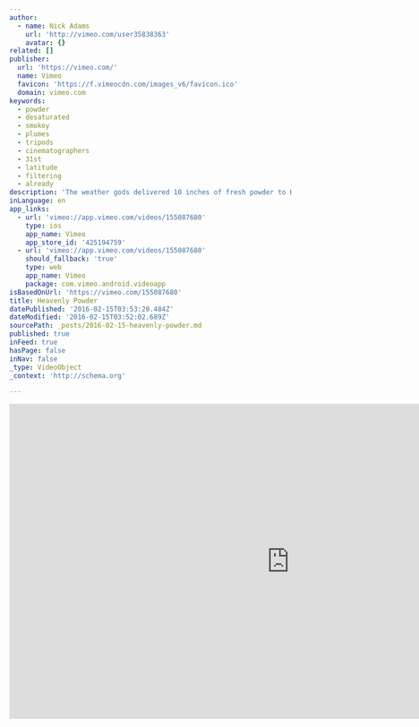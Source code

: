 ```yaml
---
author:
  - name: Nick Adams
    url: 'http://vimeo.com/user35838363'
    avatar: {}
related: []
publisher:
  url: 'https://vimeo.com/'
  name: Vimeo
  favicon: 'https://f.vimeocdn.com/images_v6/favicon.ico'
  domain: vimeo.com
keywords:
  - powder
  - desaturated
  - smokey
  - plumes
  - tripods
  - cinematographers
  - 31st
  - latitude
  - filtering
  - already
description: 'The weather gods delivered 10 inches of fresh powder to Heavenly on January 31st, the kind of powder that sprays behind you in great smokey plumes. Since the landscape was already somewhat desaturated, I experimented with color by filtering only the subjects clothing.. Enjoy!'
inLanguage: en
app_links:
  - url: 'vimeo://app.vimeo.com/videos/155087680'
    type: ios
    app_name: Vimeo
    app_store_id: '425194759'
  - url: 'vimeo://app.vimeo.com/videos/155087680'
    should_fallback: 'true'
    type: web
    app_name: Vimeo
    package: com.vimeo.android.videoapp
isBasedOnUrl: 'https://vimeo.com/155087680'
title: Heavenly Powder
datePublished: '2016-02-15T03:53:20.484Z'
dateModified: '2016-02-15T03:52:02.689Z'
sourcePath: _posts/2016-02-15-heavenly-powder.md
published: true
inFeed: true
hasPage: false
inNav: false
_type: VideoObject
_context: 'http://schema.org'

---
```

<iframe src="https://cdn.embedly.com/widgets/media.html?src=https%3A%2F%2Fplayer.vimeo.com%2Fvideo%2F155087680&amp;url=https%3A%2F%2Fvimeo.com%2F155087680&amp;image=http%3A%2F%2Fi.vimeocdn.com%2Fvideo%2F556077445_1280.jpg&amp;key=b7d04c9b404c499eba89ee7072e1c4f7&amp;type=text%2Fhtml&amp;schema=vimeo" width="1000" height="563" scrolling="no" frameborder="0" allowfullscreen="allowfullscreen" style=""></iframe>